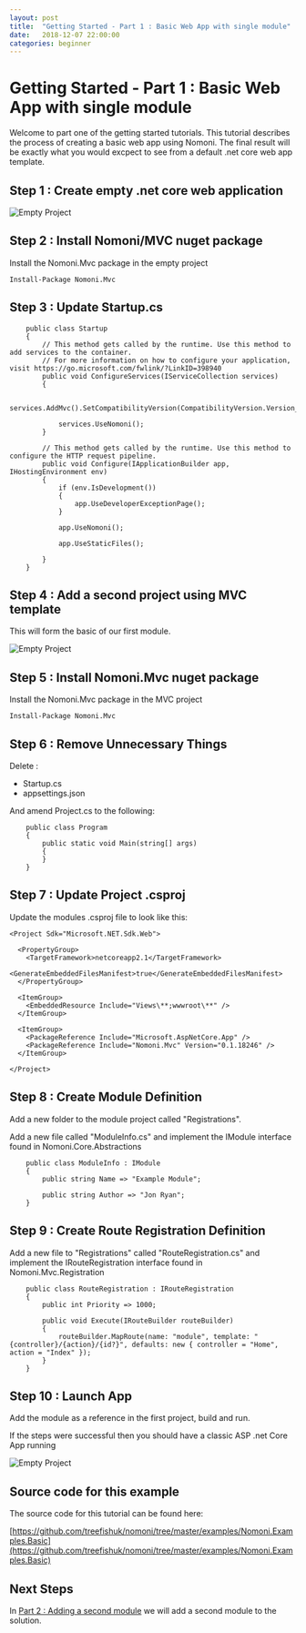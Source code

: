 ```yaml
---
layout: post
title:  "Getting Started - Part 1 : Basic Web App with single module"
date:   2018-12-07 22:00:00
categories: beginner
---
```


# Getting Started - Part 1 : Basic Web App with single module  

Welcome to part one of the getting started tutorials. This tutorial describes the process of creating a basic web app using Nomoni. The final result will be exactly what you would excpect to see from a default .net core web app template.

## Step 1 : Create empty .net core web application

![Empty Project](../images/Empty-Project.PNG "Empty Project")


## Step 2 : Install Nomoni/MVC nuget package

Install the Nomoni.Mvc package in the empty project

```
Install-Package Nomoni.Mvc
```

## Step 3 : Update Startup.cs

```
    public class Startup
    {
        // This method gets called by the runtime. Use this method to add services to the container.
        // For more information on how to configure your application, visit https://go.microsoft.com/fwlink/?LinkID=398940
        public void ConfigureServices(IServiceCollection services)
        {

            services.AddMvc().SetCompatibilityVersion(CompatibilityVersion.Version_2_1);

            services.UseNomoni();
        }

        // This method gets called by the runtime. Use this method to configure the HTTP request pipeline.
        public void Configure(IApplicationBuilder app, IHostingEnvironment env)
        {
            if (env.IsDevelopment())
            {
                app.UseDeveloperExceptionPage();
            }

            app.UseNomoni();

            app.UseStaticFiles();
  
        }
    }
```

## Step 4 : Add a second project using MVC template

This will form the basic of our first module.

![Empty Project](../images/MVC-App.PNG "MVC App")


## Step 5 : Install Nomoni.Mvc nuget package

Install the Nomoni.Mvc package in the MVC project

```
Install-Package Nomoni.Mvc
```

## Step 6 : Remove Unnecessary Things

Delete : 

- Startup.cs
- appsettings.json

And amend Project.cs to the following:

```
    public class Program
    {
        public static void Main(string[] args)
        {
        }
    }
```

## Step 7 : Update Project .csproj

Update the modules .csproj file to look like this:

```
<Project Sdk="Microsoft.NET.Sdk.Web">

  <PropertyGroup>
    <TargetFramework>netcoreapp2.1</TargetFramework>
    <GenerateEmbeddedFilesManifest>true</GenerateEmbeddedFilesManifest>
  </PropertyGroup>
  
  <ItemGroup>
    <EmbeddedResource Include="Views\**;wwwroot\**" />
  </ItemGroup>

  <ItemGroup>
    <PackageReference Include="Microsoft.AspNetCore.App" />
    <PackageReference Include="Nomoni.Mvc" Version="0.1.18246" />
  </ItemGroup>

</Project>
```

## Step 8 : Create Module Definition

Add a new folder to the module project called "Registrations".

Add a new file called "ModuleInfo.cs" and implement the IModule interface found in Nomoni.Core.Abstractions

```
    public class ModuleInfo : IModule
    {
        public string Name => "Example Module";

        public string Author => "Jon Ryan";
    }
```

## Step 9 : Create Route Registration Definition

Add a new file to "Registrations" called "RouteRegistration.cs" and implement the IRouteRegistration interface found in Nomoni.Mvc.Registration

```
    public class RouteRegistration : IRouteRegistration
    {
        public int Priority => 1000;

        public void Execute(IRouteBuilder routeBuilder)
        {
            routeBuilder.MapRoute(name: "module", template: "{controller}/{action}/{id?}", defaults: new { controller = "Home", action = "Index" });
        }
    }
```

## Step 10 : Launch App

Add the module as a reference in the first project, build and run.

If the steps were successful then you should have a classic ASP .net Core App running

![Empty Project](../images/basic-webpage.PNG "MVC App")

## Source code for this example

The source code for this tutorial can be found here:

[https://github.com/treefishuk/nomoni/tree/master/examples/Nomoni.Examples.Basic](https://github.com/treefishuk/nomoni/tree/master/examples/Nomoni.Examples.Basic)


## Next Steps

In [Part 2 : Adding a second module](/nomoni/docs/tutorials/part-two-adding-a-second-module) we will add a second module to the solution.
